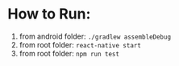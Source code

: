 # How to Run:
1. from android folder: `./gradlew assembleDebug`
2. from root folder: `react-native start`
3. from root folder: `npm run test`
